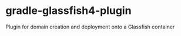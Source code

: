 gradle-glassfish4-plugin
========================

Plugin for domain creation and deployment onto a Glassfish container
